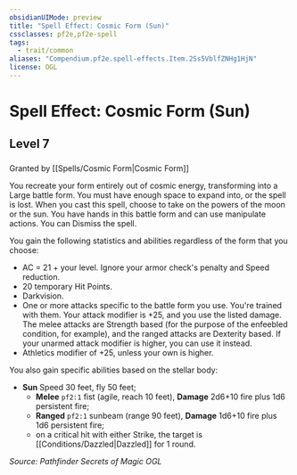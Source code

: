 ```yaml
---
obsidianUIMode: preview
title: "Spell Effect: Cosmic Form (Sun)"
cssclasses: pf2e,pf2e-spell
tags:
  - trait/common
aliases: "Compendium.pf2e.spell-effects.Item.2Ss5VblfZNHg1HjN"
license: OGL
---
```

# Spell Effect: Cosmic Form (Sun)
## Level 7
### 






Granted by [[Spells/Cosmic Form|Cosmic Form]]

You recreate your form entirely out of cosmic energy, transforming into a Large battle form. You must have enough space to expand into, or the spell is lost. When you cast this spell, choose to take on the powers of the moon or the sun. You have hands in this battle form and can use manipulate actions. You can Dismiss the spell.

You gain the following statistics and abilities regardless of the form that you choose:

*   AC = 21 + your level. Ignore your armor check's penalty and Speed reduction.
*   20 temporary Hit Points.
*   Darkvision.
*   One or more attacks specific to the battle form you use. You're trained with them. Your attack modifier is +25, and you use the listed damage. The melee attacks are Strength based (for the purpose of the enfeebled condition, for example), and the ranged attacks are Dexterity based. If your unarmed attack modifier is higher, you can use it instead.
*   Athletics modifier of +25, unless your own is higher.

You also gain specific abilities based on the stellar body:

*   **Sun** Speed 30 feet, fly 50 feet;
    *   **Melee** `pf2:1` fist (agile, reach 10 feet), **Damage** 2d6+10 fire plus 1d6 persistent fire;
    *   **Ranged** `pf2:1` sunbeam (range 90 feet), **Damage** 1d6+10 fire plus 1d6 persistent fire;
    *   on a critical hit with either Strike, the target is [[Conditions/Dazzled|Dazzled]] for 1 round.

*Source: Pathfinder Secrets of Magic*
*OGL*